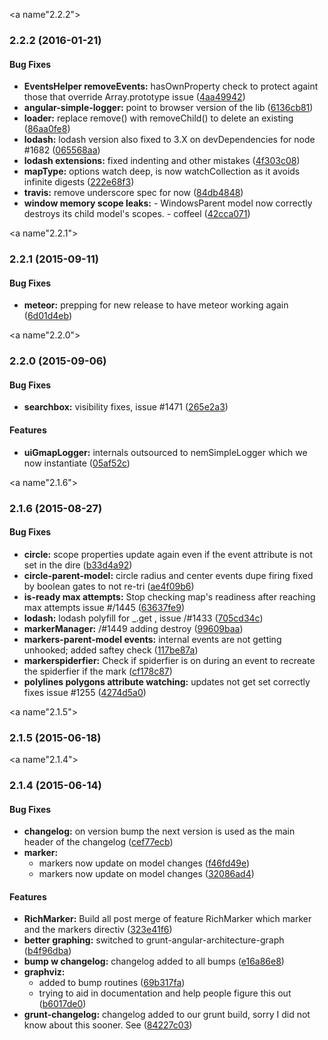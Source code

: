 <a name"2.2.2"></a>
### 2.2.2 (2016-01-21)


#### Bug Fixes

* **EventsHelper removeEvents:** hasOwnProperty check to protect againt those that override Array.prototype issue ([4aa49942](https://github.com/angular-ui/angular-google-maps/commit/4aa49942))
* **angular-simple-logger:** point to browser version of the lib ([6136cb81](https://github.com/angular-ui/angular-google-maps/commit/6136cb81))
* **loader:** replace remove() with removeChild() to delete an existing ([86aa0fe8](https://github.com/angular-ui/angular-google-maps/commit/86aa0fe8))
* **lodash:** lodash version also fixed to 3.X on devDependencies for node #1682 ([065568aa](https://github.com/angular-ui/angular-google-maps/commit/065568aa))
* **lodash extensions:** fixed indenting and other mistakes ([4f303c08](https://github.com/angular-ui/angular-google-maps/commit/4f303c08))
* **mapType:** options watch deep, is now watchCollection as it avoids infinite digests ([222e68f3](https://github.com/angular-ui/angular-google-maps/commit/222e68f3))
* **travis:** remove underscore spec for now ([84db4848](https://github.com/angular-ui/angular-google-maps/commit/84db4848))
* **window memory scope leaks:** - WindowsParent model now correctly destroys its child model's scopes. - coffeel ([42cca071](https://github.com/angular-ui/angular-google-maps/commit/42cca071))


<a name"2.2.1"></a>
### 2.2.1 (2015-09-11)


#### Bug Fixes

* **meteor:** prepping for new release to have meteor working again ([6d01d4eb](https://github.com/angular-ui/angular-google-maps/commit/6d01d4eb))


<a name"2.2.0"></a>
### 2.2.0 (2015-09-06)

#### Bug Fixes

* **searchbox:** visibility fixes, issue #1471 ([265e2a3](https://github.com/angular-ui/angular-google-maps/commit/265e2a3))

#### Features

* **uiGmapLogger:** internals outsourced to nemSimpleLogger which we now instantiate ([05af52c](https://github.com/angular-ui/angular-google-maps/commit/05af52c))

<a name"2.1.6"></a>
### 2.1.6 (2015-08-27)


#### Bug Fixes

* **circle:** scope properties update again even if the event attribute is not set in the dire ([b33d4a92](https://github.com/angular-ui/angular-google-maps/commit/b33d4a92))
* **circle-parent-model:** circle radius and center events dupe firing fixed by boolean gates to not re-tri ([ae4f09b6](https://github.com/angular-ui/angular-google-maps/commit/ae4f09b6))
* **is-ready max attempts:** Stop checking map's readiness after reaching max attempts issue #/1445 ([63637fe9](https://github.com/angular-ui/angular-google-maps/commit/63637fe9))
* **lodash:** lodash polyfill for _.get , issue /#1433 ([705cd34c](https://github.com/angular-ui/angular-google-maps/commit/705cd34c))
* **markerManager:** /#1449 adding destroy ([99609baa](https://github.com/angular-ui/angular-google-maps/commit/99609baa))
* **markers-parent-model events:** internal events are not getting unhooked; added saftey check ([117be87a](https://github.com/angular-ui/angular-google-maps/commit/117be87a))
* **markerspiderfier:** Check if spiderfier is on during an event to recreate the spiderfier if the mark ([cf178c87](https://github.com/angular-ui/angular-google-maps/commit/cf178c87))
* **polylines polygons attribute watching:** updates not get set correctly fixes issue #1255 ([4274d5a0](https://github.com/angular-ui/angular-google-maps/commit/4274d5a0))


<a name"2.1.5"></a>
### 2.1.5 (2015-06-18)


<a name"2.1.4"></a>
### 2.1.4 (2015-06-14)


#### Bug Fixes

* **changelog:** on version bump the next version is used as the main header of the changelog ([cef77ecb](https://github.com/angular-ui/angular-google-maps/commit/cef77ecb))
* **marker:**
  * markers now update on model changes ([f46fd49e](https://github.com/angular-ui/angular-google-maps/commit/f46fd49e))
  * markers now update on model changes ([32086ad4](https://github.com/angular-ui/angular-google-maps/commit/32086ad4))


#### Features

* **RichMarker:** Build all post merge of feature RichMarker which marker and the markers directiv ([323e41f6](https://github.com/angular-ui/angular-google-maps/commit/323e41f6))
* **better graphing:** switched to grunt-angular-architecture-graph ([b4f96dba](https://github.com/angular-ui/angular-google-maps/commit/b4f96dba))
* **bump w changelog:** changelog added to all bumps ([e16a86e8](https://github.com/angular-ui/angular-google-maps/commit/e16a86e8))
* **graphviz:**
  * added to bump routines ([69b317fa](https://github.com/angular-ui/angular-google-maps/commit/69b317fa))
  * trying to aid in documentation and help people figure this out ([b6017de0](https://github.com/angular-ui/angular-google-maps/commit/b6017de0))
* **grunt-changelog:** changelog added to our grunt build, sorry I did not know about this sooner. See  ([84227c03](https://github.com/angular-ui/angular-google-maps/commit/84227c03))
